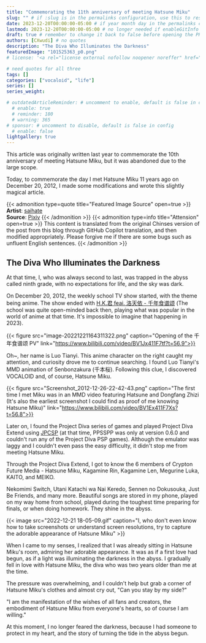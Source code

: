 ```yaml
---
title: "Commemorating the 11th anniversary of meeting Hatsune Miku"
slug: "" # if :slug is in the permalinks configuration, use this to resolve URL conflict with other posts
date: 2023-12-20T00:00:00-05:00 # if year month day in the permalinks configuration and other posts have the same date, modify this to resolve URL conflict with other posts 
lastmod: 2023-12-20T00:00:00-05:00 # no longer needed if enableGitInfo = true
draft: true # remember to change it back to false before opening the PR for publishing
authors: [CXwudi] # no quotes
description: "The Diva Who Illuminates the Darkness"
featuredImage: "101525363_p0.png"
# license: '<a rel="license external nofollow noopener noreffer" href="https://creativecommons.org/licenses/by/4.0/" target="_blank">CC BY 4.0</a>'

# need quotes for all three
tags: []
categories: ["vocaloid", "life"]
series: []
series_weight: 

# outdatedArticleReminder: # uncomment to enable, default is false in config 
  # enable: true
  # reminder: 180
  # warning: 365
# sponsor: # uncomment to disable, default is false in config 
  # enable: false
lightgallery: true
---
```


This article was originally written last year to commemorate the 10th anniversary of meeting Hatsune Miku, but it was abandoned due to the large scope.

Today, to commemorate the day I met Hatsune Miku 11 years ago on December 20, 2012, I made some modifications and wrote this slightly magical article.

<!--more-->
{{< admonition type=quote title="Featured Image Source" open=true >}}
**Artist**: [saihate](https://www.pixiv.net/users/2254287) <!--just to insert a double space behind-->  
**Source**: [Pixiv](https://www.pixiv.net/artworks/101525363)
{{< /admonition >}}
{{< admonition type=info title="Attension" open=true >}}
This content is translated from the original Chinses version of the post from this blog through GitHub Copilot translation, and then modified appropriately.
Please forgive me if there are some bugs such as unfluent English sentences.
{{< /admonition >}}

## The Diva Who Illuminates the Darkness

At that time, I, who was always second to last, was trapped in the abyss called ninth grade, with no expectations for life, and the sky was dark.

On December 20, 2012, the weekly school TV show started, with the theme being anime. The show ended with [H.K.君 feai. 洛天依 - 千年食谱颂](https://www.bilibili.com/video/av308040) (The school was quite open-minded back then, playing what was popular in the world of anime at that time. It's impossible to imagine that happening in 2023).

{{< figure src="image-20221221164311322.png" caption="Opening of the 千年食谱颂 PV" link="https://www.bilibili.com/video/BV1Jx411F7tf?t=56.9">}}

Oh~, her name is Luo Tianyi. This anime character on the right caught my attention, and curiosity drove me to continue searching. I found Luo Tianyi's MMD animation of Senbonzakura (千本桜). Following this clue, I discovered VOCALOID and, of course, Hatsune Miku.

{{< figure src="Screenshot_2012-12-26-22-42-43.png" caption="The first time I met Miku was in an MMD video featuring Hatsune and Dongfang Zhizi (It's also the earliest screenshot I could find as proof of me knowing Hatsune Miku)" link="https://www.bilibili.com/video/BV1Ex411F7Xs?t=56.8">}}

Later on, I found the Project Diva series of games and played Project Diva Extend using [JPCSP](https://github.com/jpcsp/jpcsp) (at that time, PPSSPP was only at version 0.6.0 and couldn't run any of the Project Diva PSP games). Although the emulator was laggy and I couldn't even pass the easy difficulty, it didn't stop me from meeting Hatsune Miku.

Through the Project Diva Extend, I got to know the 6 members of Crypton Future Media - Hatsune Miku, Kagamine Rin, Kagamine Len, Megurine Luka, KAITO, and MEIKO.

Nekomimi Switch, Utani Katachi wa Nai Keredo, Sennen no Dokusouka, Just Be Friends, and many more.
Beautiful songs are stored in my phone, played on my way home from school, played during the toughest time preparing for finals, or when doing homework. They shine in the abyss.

{{< image src="2022-12-21 18-05-09.gif" caption="I, who don't even know how to take screenshots or understand screen resolutions, try to capture the adorable appearance of Hatsune Miku" >}}

When I came to my senses, I realized that I was already sitting in Hatsune Miku's room, admiring her adorable appearance. It was as if a first love had begun, as if a light was illuminating the darkness in the abyss. I gradually fell in love with Hatsune Miku, the diva who was two years older than me at the time.

The pressure was overwhelming, and I couldn't help but grab a corner of Hatsune Miku's clothes and almost cry out, "Can you stay by my side?"

"I am the manifestation of the wishes of all fans and creators, the embodiment of Hatsune Miku from everyone's hearts, so of course I am willing."

At this moment, I no longer feared the darkness, because I had someone to protect in my heart, and the story of turning the tide in the abyss begun.
